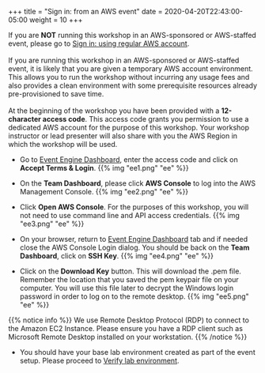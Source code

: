 +++
title = "Sign in: from an AWS event"
date = 2020-04-20T22:43:00-05:00
weight = 10 
+++

<div align="left">If you are <strong>NOT</strong> running this workshop in an AWS-sponsored or AWS-staffed event, please go to <a href="1_signin.html">Sign in: using regular AWS account</a>.</div><br>

<div align="left">If you are running this workshop in an AWS-sponsored or AWS-staffed event, it is likely that you are given a temporary AWS account environment. This allows you to run the workshop without incurring any usage fees and also provides a clean environment with some prerequisite resources already pre-provisioned to save time.</div><br>

<div align="left">At the beginning of the workshop you have been provided with a <strong>12-character access code</strong>. This access code grants you permission to use a dedicated AWS account for the purpose of this workshop. Your workshop instructor or lead presenter will also share with you the AWS Region in which the workshop will be used.</div>

* Go to [Event Engine Dashboard](https://dashboard.eventengine.run/login), enter the access code and click on **Accept Terms & Login**. 
{{% img "ee1.png" "ee" %}}

* On the **Team Dashboard**, please click **AWS Console** to log into the AWS Management Console. 
{{% img "ee2.png" "ee" %}}

* Click **Open AWS Console**. For the purposes of this workshop, you will not need to use command line and API access credentials.
{{% img "ee3.png" "ee" %}}

* On your browser, return to [Event Engine Dashboard](https://dashboard.eventengine.run/) tab and if needed close the AWS Console Login dialog.  You should be back on the **Team Dashboard**, click on **SSH Key**.
{{% img "ee4.png" "ee" %}}

* Click on the **Download Key** button. This will download the .pem file. Remember the location that you saved the pem keypair file on your computer. You will use this file later to decrypt the Windows login password in order to log on to the remote desktop.
{{% img "ee5.png" "ee" %}}

{{% notice info %}}
We use Remote Desktop Protocol (RDP) to connect to the Amazon EC2 Instance. Please ensure you have a RDP client such as Microsoft Remote Desktop installed on your workstation.
{{% /notice %}}

* You should have your base lab environment created as part of the event setup. Please proceed to [Verify lab environment](lab0/4_verifylab.html).